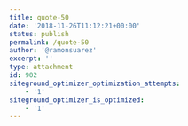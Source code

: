 ```yaml
---
title: quote-50
date: '2018-11-26T11:12:21+00:00'
status: publish
permalink: /quote-50
author: '@ramonsuarez'
excerpt: ''
type: attachment
id: 902
siteground_optimizer_optimization_attempts:
    - '1'
siteground_optimizer_is_optimized:
    - '1'
---
```

<!DOCTYPE html PUBLIC "-//W3C//DTD HTML 4.0 Transitional//EN" "http://www.w3.org/TR/REC-html40/loose.dtd">
<?xml encoding="UTF-8">
